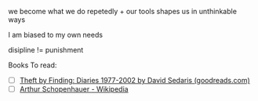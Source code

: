 we become what we do repetedly + our tools shapes us in   unthinkable ways

I am biased to my own needs

disipline != punishment


Books To read:
- [ ] [Theft by Finding: Diaries 1977-2002 by David Sedaris (goodreads.com)](https://www.goodreads.com/book/show/32498038-theft-by-finding)
- [ ] [Arthur Schopenhauer - Wikipedia](https://en.wikipedia.org/wiki/Arthur_Schopenhauer)